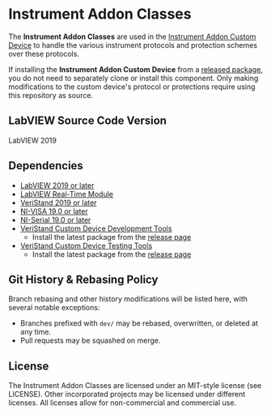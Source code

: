 # Instrument Addon Classes

The **Instrument Addon Classes** are used in the [Instrument Addon Custom Device](https://github.com/ni/niveristand-instrument-addon-custom-device) to handle the various instrument protocols and protection schemes over these protocols.

If installing the **Instrument Addon Custom Device** from a [released package](https://github.com/ni/niveristand-instrument-addon-custom-device/releases/latest), you do not need to separately clone or install this component. Only making modifications to the custom device's protocol or protections require using this repository as source.

## LabVIEW Source Code Version

LabVIEW 2019

## Dependencies

- [LabVIEW 2019 or later](https://www.ni.com/en-us/support/downloads/software-products/download.labview.html)
- [LabVIEW Real-Time Module](https://www.ni.com/en-us/support/downloads/software-products/download.labview-real-time-module.html)
- [VeriStand 2019 or later](https://www.ni.com/en-us/support/downloads/software-products/download.veristand.html)
- [NI-VISA 19.0 or later](https://www.ni.com/en-us/support/downloads/drivers/download.ni-visa.html)
- [NI-Serial 19.0 or later](https://www.ni.com/en-us/support/downloads/drivers/download.ni-serial.html)
- [VeriStand Custom Device Development Tools](https://github.com/ni/niveristand-custom-device-development-tools)
  - Install the latest package from the [release page](https://github.com/ni/niveristand-custom-device-development-tools/releases)
- [VeriStand Custom Device Testing Tools](https://github.com/ni/niveristand-custom-device-testing-tools)
  - Install the latest package from the [release page](https://github.com/ni/niveristand-custom-device-testing-tools/releases)

## Git History & Rebasing Policy

Branch rebasing and other history modifications will be listed here, with several notable exceptions:
- Branches prefixed with `dev/` may be rebased, overwritten, or deleted at any time.
- Pull requests may be squashed on merge.

## License
The Instrument Addon Classes are licensed under an MIT-style license (see LICENSE). Other incorporated projects may be licensed under different licenses. All licenses allow for non-commercial and commercial use.
